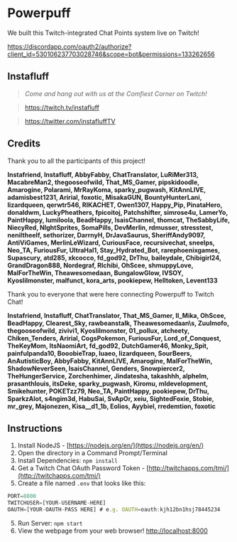 # Powerpuff
We built this Twitch-integrated Chat Points system live on Twitch!

https://discordapp.com/oauth2/authorize?client_id=530106237703028746&scope=bot&permissions=133262656

## Instafluff ##
> *Come and hang out with us at the Comfiest Corner on Twitch!*

> https://twitch.tv/instafluff

> https://twitter.com/instafluffTV

## Credits ##
Thank you to all the participants of this project!

**Instafriend, Instafluff, AbbyFabby, ChatTranslator, LuRiMer313, MacabreMan2, thegooseofwild, That_MS_Gamer, pipskidoodle, Amarogine, Polarami, MrRayKoma, sparky_pugwash, KitAnnLIVE, adamisbest1231, Aririal, foxotic, MisakaGUN, BountyHunterLani, lizardqueen, qerwtr546, RIKACHET, Owen1307, Happy_Pip, PinataHero, donaldwm, LuckyPheathers, fpicoitoj, Patchshifter, simrose4u, LamerYo, PaintHappy, lumiloola, BeadHappy, IsaisChannel, thomcat, TheSabbyLife, NiecyRed, NlghtSprites, SomaPills, DevMerlin, rdmusser, stresstest, neniltheelf, sethorizer, DarrnyH, DrJavaSaurus, SheriffAndy9097, AntiViGames, MerlinLeWizard, CuriousFace, recursivechat, sneelps, Neo_TA, FuriousFur, UltraHal1, Stay_Hydrated_Bot, rarephoenixgames, Supascury, atd285, xkcocco, fd_god92, DrThu, baileydale, Chibigirl24, GrandDragon888, Nordegraf, Rlchibi, OhScee, shmuppyLove, MalForTheWin, Theawesomedaan, BungalowGlow, IVSOY, Kyoslilmonster, malfunct, kora_arts, pookiepew, Helltoken, Levent133**

Thank you to everyone that were here connecting Powerpuff to Twitch Chat!

**Instafriend, Instafluff, ChatTranslator, That_MS_Gamer, Il_Mika, OhScee, BeadHappy, Clearest_Sky, rawbeanstalk, Theawesomedaan\s, Zuulmofo, thegooseofwild, zivivi1, Kyoslilmonster, 01_pollux, atcheety, Chiken_Tenders, Aririal, CogsPokemon, FuriousFur, Lord_of_Conquest, TheKeyMom, ItsNaomiArt, fd_god92, DutchGamer46, Monky_Spit, painfulpanda10, BooobieTrap, luaeo, lizardqueen, SourBeers, AnAutisticBoy, AbbyFabby, KitAnnLIVE, Amarogine, MalForTheWin, ShadowNeverSeen, IsaisChannel, Genders, Snowpiercer2, TheHungerService, Zorchenhimer, Jindatesha, takashhh, alphelm, prasanthlouis, itsDeke, sparky_pugwash, Kiromu, mldevelopment, Smikehunter, POKETzz79, Neo_TA, PaintHappy, pookiepew, DrThu, SparkzAlot, s4ngim3d, HabuSai, SvApOr, xeiu, SightedFoxie, Stobie, mr_grey, Majonezen, Kisa__d1_1b, Eolios, Ayybiel, rredemtion, foxotic**


## Instructions ##

1. Install NodeJS - [https://nodejs.org/en/](https://nodejs.org/en/)
2. Open the directory in a Command Prompt/Terminal
3. Install Dependencies: `npm install`
4. Get a Twitch Chat OAuth Password Token - [http://twitchapps.com/tmi/](http://twitchapps.com/tmi/)
4. Create a file named `.env` that looks like this:
```javascript
PORT=8000
TWITCHUSER=[YOUR-USERNAME-HERE]
OAUTH=[YOUR-OAUTH-PASS HERE] # e.g. OAUTH=oauth:kjh12bn1hsj78445234
```
5. Run Server: `npm start`
6. View the webpage from your web browser! [http://localhost:8000](http://localhost:8000)
